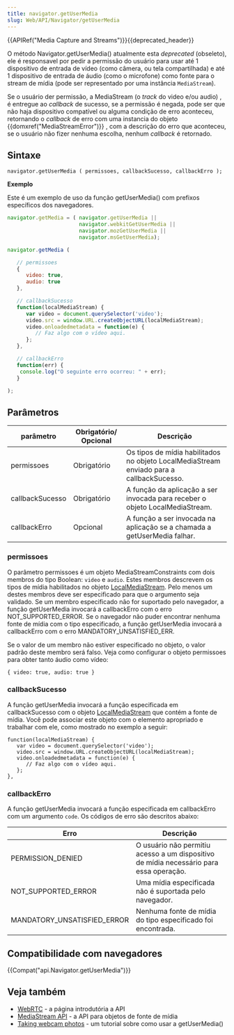 ```yaml
---
title: navigator.getUserMedia
slug: Web/API/Navigator/getUserMedia
---
```


{{APIRef("Media Capture and Streams")}}{{deprecated_header}}

O método Navigator.getUserMedia() atualmente esta _deprecated_ (obseleto), ele é responsavel por pedir a permissão do usuário para usar até 1 dispositivo de entrada de vídeo (como câmera, ou tela compartilhada) e até 1 dispositivo de entrada de áudio (como o microfone) como fonte para o stream de mídia (pode ser representado por uma instância `MediaStream`).

Se o usuário der permissão, a MediaStream (o _track_ do video e/ou audio) , é entregue ao _callback_ de sucesso, se a permissão é negada, pode ser que não haja dispositivo compatível ou alguma condição de erro aconteceu, retornando o _callback_ de erro com uma instancia do objeto {{domxref("MediaStreamError")}} , com a descrição do erro que aconteceu, se o usuário não fizer nenhuma escolha, nenhum _callback_ é retornado.

## Sintaxe

```
navigator.getUserMedia ( permissoes, callbackSucesso, callbackErro );
```

**Exemplo**

Este é um exemplo de uso da função getUserMedia() com prefixos específicos dos navegadores.

```js
navigator.getMedia = ( navigator.getUserMedia ||
                       navigator.webkitGetUserMedia ||
                       navigator.mozGetUserMedia ||
                       navigator.msGetUserMedia);

navigator.getMedia (

   // permissoes
   {
      video: true,
      audio: true
   },

   // callbackSucesso
   function(localMediaStream) {
      var video = document.querySelector('video');
      video.src = window.URL.createObjectURL(localMediaStream);
      video.onloadedmetadata = function(e) {
         // Faz algo com o vídeo aqui.
      };
   },

   // callbackErro
   function(err) {
    console.log("O seguinte erro ocorreu: " + err);
   }

);
```

## Parâmetros

| parâmetro       | Obrigatório/ Opcional | Descrição                                                                                |
| --------------- | --------------------- | ---------------------------------------------------------------------------------------- |
| permissoes      | Obrigatório           | Os tipos de mídia habilitados no objeto LocalMediaStream enviado para a callbackSucesso. |
| callbackSucesso | Obrigatório           | A função da aplicação a ser invocada para receber o objeto LocalMediaStream.             |
| callbackErro    | Opcional              | A função a ser invocada na aplicação se a chamada a getUserMedia falhar.                 |

### permissoes

O parâmetro permissoes é um objeto MediaStreamConstraints com dois membros do tipo Boolean: `video` e `audio`. Estes membros descrevem os tipos de mídia habilitados no objeto [LocalMediaStream](/pt-BR/docs/WebRTC/MediaStream_API#LocalMediaStream). Pelo menos um destes membros deve ser especificado para que o argumento seja validado. Se um membro especificado não for suportado pelo navegador, a função getUserMedia invocará a callbackErro com o erro NOT_SUPPORTED_ERROR. Se o navegador não puder encontrar nenhuma fonte de mídia com o tipo especificado, a função getUserMedia invocará a callbackErro com o erro MANDATORY_UNSATISFIED_ERR.

Se o valor de um membro não estiver especificado no objeto, o valor padrão deste membro será falso. Veja como configurar o objeto permissoes para obter tanto áudio como vídeo:

```
{ video: true, audio: true }
```

### callbackSucesso

A função getUserMedia invocará a função especificada em callbackSucesso com o objeto [LocalMediaStream](/pt-BR/docs/WebRTC/MediaStream_API#LocalMediaStream) que contém a fonte de mídia. Você pode associar este objeto com o elemento apropriado e trabalhar com ele, como mostrado no exemplo a seguir:

```
function(localMediaStream) {
   var video = document.querySelector('video');
   video.src = window.URL.createObjectURL(localMediaStream);
   video.onloadedmetadata = function(e) {
      // Faz algo com o vídeo aqui.
   };
},
```

### callbackErro

A função getUserMedia invocará a função especificada em callbackErro com um argumento `code`. Os códigos de erro são descritos abaixo:

| Erro                        | Descrição                                                                              |
| --------------------------- | -------------------------------------------------------------------------------------- |
| PERMISSION_DENIED           | O usuário não permitiu acesso a um dispositivo de mídia necessário para essa operação. |
| NOT_SUPPORTED_ERROR         | Uma mídia especificada não é suportada pelo navegador.                                 |
| MANDATORY_UNSATISFIED_ERROR | Nenhuma fonte de mídia do tipo especificado foi encontrada.                            |

## Compatibilidade com navegadores

{{Compat("api.Navigator.getUserMedia")}}

## Veja também

- [WebRTC](/pt-BR/docs/WebRTC) - a página introdutória a API
- [MediaStream API](/pt-BR/docs/WebRTC/MediaStream_API) - a API para objetos de fonte de mídia
- [Taking webcam photos](/pt-BR/docs/WebRTC/taking_webcam_photos) - um tutorial sobre como usar a getUserMedia()
